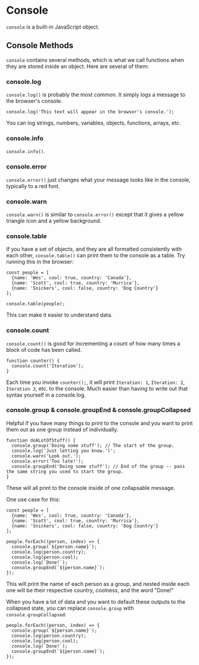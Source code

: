 # Console

`console` is a built-in JavaScript object.


## Console Methods

`console` contains several methods, which is what we call functions when they are stored inside an object.  Here are several of them:


### console.log

`console.log()` is probably the most common.  It simply logs a message to the browser's console.

```
console.log('This text will appear in the browser's console.');
```

You can log strings, numbers, variables, objects, functions, arrays, etc.


### console.info

`console.info()`.


### console.error

`console.error()` just changes what your message looks like in the console, typically to a red font.


### console.warn

`console.warn()` is similar to `console.error()` except that it gives a yellow triangle icon and a yellow background.


### console.table

If you have a set of objects, and they are all formatted consistently with each other, `console.table()` can print them to the console as a table.  Try running this in the browser:

```
const people = [
  {name: 'Wes', cool: true, country: 'Canada'},
  {name: 'Scott', cool: true, country: 'Murrica'},
  {name: 'Snickers', cool: false, country: 'Dog Country'}
];

console.table(people);
```

This can make it easier to understand data.


### console.count

`console.count()` is good for incrementing a count of how many times a block of code has been called.

```
function counter() {
  console.count('Iteration');
}
```

Each time you invoke `counter();`, it will print `Iteration: 1`, `Iteration: 2`, `Iteration 3`, etc. to the console.  Much easier than having to write out that syntax yourself in a console.log.


### console.group & console.groupEnd & console.groupCollapsed

Helpful if you have many things to print to the console and you want to print them out as one group instead of individually.

```
function doALotOfStuff() {
  console.group('Doing some stuff'); // The start of the group.
  console.log('Just letting you know.')';
  console.warn('Look out.');
  console.error('Too late!');
  console.groupEnd('Doing some stuff'); // End of the group -- pass the same string you used to start the group.
}
```

These will all print to the console inside of one collapsable message.

One use case for this:

```
const people = [
  {name: 'Wes', cool: true, country: 'Canada'},
  {name: 'Scott', cool: true, country: 'Murrica'},
  {name: 'Snickers', cool: false, country: 'Dog Country'}
];

people.forEach((person, index) => {
  console.group(`${person.name}`);
  console.log(person.country);
  console.log(person.cool);
  console.log(`Done!`);
  console.groupEnd(`${person.name}`);
});
```

This will print the name of each person as a group, and nested inside each one will be their respective country, coolness, and the word "Done!"

When you have a lot of data and you want to default these outputs to the collapsed state, you can replace `console.group` with `console.groupCollapsed`:

```
people.forEach((person, index) => {
  console.group(`${person.name}`);
  console.log(person.country);
  console.log(person.cool);
  console.log(`Done!`);
  console.groupEnd(`${person.name}`);
});
```